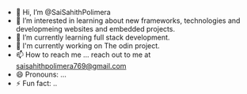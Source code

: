 - 👋 Hi, I’m @SaiSahithPolimera
- 👀 I’m interested in learning about new frameworks, technologies and developmeing websites and embedded projects.
- 🌱 I’m currently learning full stack development.
- 🔭 I'm currently working on The odin project.
- 📫 How to reach me ... reach out to me at saisahithpolimera769@gmail.com
- 😄 Pronouns: ...
- ⚡ Fun fact: ..
